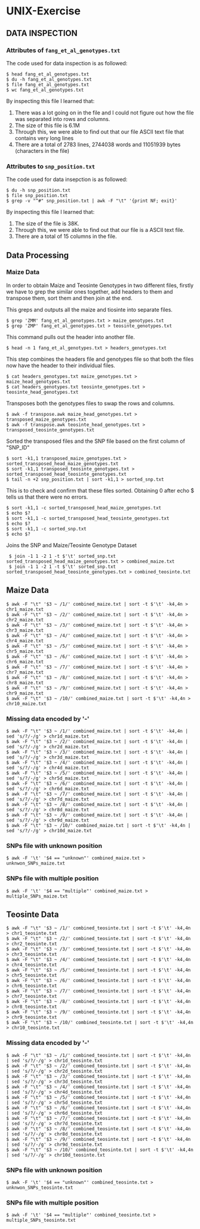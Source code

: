 # UNIX-Exercise

## DATA INSPECTION

### Attributes of `fang_et_al_genotypes.txt`

The code used for data inspection is as followed:

```
$ head fang_et_al_genotypes.txt
$ du -h fang_et_al_genotypes.txt
$ file fang_et_al_genotypes.txt
$ wc fang_et_al_genotypes.txt
```

By inspecting this file I learned that:

1. There was a lot going on in the file and I could not figure out how the file was separated into rows and columns. 
2. The size of this file is 6.1M
3. Through this, we were able to find out that our file ASCII text file that contains very long lines
4. There are a total of 2783 lines, 2744038 words and 11051939 bytes (characters in the file)

### Attributes to `snp_position.txt`

The code used for data insepction is as followed:

```
$ du -h snp_position.txt
$ file snp_position.txt 
$ grep -v "^#" snp_position.txt | awk -F "\t" '{print NF; exit}'
```

By inspecting this file I learned that:

1. The size of the file is 38K. 
2. Through this, we were able to find out that our file is a ASCII text file. 
3. There are a total of 15 columns in the file. 

## Data Processing

### Maize Data
In order to obtain Maize and Teosinte Genotypes in two different files, firstly we have to grep the similar ones together, add headers to them and transpose them, sort them and then join at the end. 

This greps and outputs all the maize and tiosinte into separate files. 
```
$ grep 'ZMM' fang_et_al_genotypes.txt > maize_genotypes.txt
$ grep 'ZMP' fang_et_al_genotypes.txt > teosinte_genotypes.txt
```

This command pulls out the header into another file. 

```
$ head -n 1 fang_et_al_genotypes.txt > headers_genotypes.txt
```

This step combines the headers file and genotypes file so that both the files now have the header to their individual files. 

```
$ cat headers_genotypes.txt maize_genotypes.txt > maize_head_genotypes.txt
$ cat headers_genotypes.txt teosinte_genotypes.txt > teosinte_head_genotypes.txt
```
 
Transposes both the genotypes files to swap the rows and columns. 
```
$ awk -f transpose.awk maize_head_genotypes.txt > transposed_maize_genotypes.txt
$ awk -f transpose.awk teosinte_head_genotypes.txt > transposed_teosinte_genotypes.txt
```

Sorted the transposed files and the SNP file based on the first column of "SNP_ID"

```
$ sort -k1,1 transposed_maize_genotypes.txt > sorted_transposed_head_maize_genotypes.txt
$ sort -k1,1 transposed_teosinte_genotypes.txt > sorted_transposed_head_teosinte_genotypes.txt
$ tail -n +2 snp_position.txt | sort -k1,1 > sorted_snp.txt
```

This is to check and confirm that these files sorted. Obtaining 0 after echo $ tells us that there were no errors. 

```
$ sort -k1,1 -c sorted_transposed_head_maize_genotypes.txt
$ echo $?
$ sort -k1,1 -c sorted_transposed_head_teosinte_genotypes.txt
$ echo $?
$ sort -k1,1 -c sorted_snp.txt
$ echo $?
```
Joins the SNP and Maize/Teosinte Genotype Dataset 
```
 $ join -1 1 -2 1 -t $'\t' sorted_snp.txt sorted_transposed_head_maize_genotypes.txt > combined_maize.txt
 $ join -1 1 -2 1 -t $'\t' sorted_snp.txt sorted_transposed_head_teosinte_genotypes.txt > combined_teosinte.txt
 ```
 
## Maize Data

```
$ awk -F "\t" '$3 ~ /1/' combined_maize.txt | sort -t $'\t' -k4,4n > chr1_maize.txt
$ awk -F "\t" '$3 ~ /2/' combined_maize.txt | sort -t $'\t' -k4,4n > chr2_maize.txt
$ awk -F "\t" '$3 ~ /3/' combined_maize.txt | sort -t $'\t' -k4,4n > chr3_maize.txt
$ awk -F "\t" '$3 ~ /4/' combined_maize.txt | sort -t $'\t' -k4,4n > chr4_maize.txt
$ awk -F "\t" '$3 ~ /5/' combined_maize.txt | sort -t $'\t' -k4,4n > chr5_maize.txt
$ awk -F "\t" '$3 ~ /6/' combined_maize.txt | sort -t $'\t' -k4,4n > chr6_maize.txt
$ awk -F "\t" '$3 ~ /7/' combined_maize.txt | sort -t $'\t' -k4,4n > chr7_maize.txt
$ awk -F "\t" '$3 ~ /8/' combined_maize.txt | sort -t $'\t' -k4,4n > chr8_maize.txt
$ awk -F "\t" '$3 ~ /9/' combined_maize.txt | sort -t $'\t' -k4,4n > chr9_maize.txt
$ awk -F "\t" '$3 ~ /10/' combined_maize.txt | sort -t $'\t' -k4,4n > chr10_maize.txt
```
### Missing data encoded by '-'

```
$ awk -F "\t" '$3 ~ /1/' combined_maize.txt | sort -t $'\t' -k4,4n | sed 's/?/-/g' > chr1d_maize.txt
$ awk -F "\t" '$3 ~ /2/' combined_maize.txt | sort -t $'\t' -k4,4n | sed 's/?/-/g' > chr2d_maize.txt
$ awk -F "\t" '$3 ~ /3/' combined_maize.txt | sort -t $'\t' -k4,4n | sed 's/?/-/g' > chr3d_maize.txt
$ awk -F "\t" '$3 ~ /4/' combined_maize.txt | sort -t $'\t' -k4,4n | sed 's/?/-/g' > chr4d_maize.txt
$ awk -F "\t" '$3 ~ /5/' combined_maize.txt | sort -t $'\t' -k4,4n | sed 's/?/-/g' > chr5d_maize.txt
$ awk -F "\t" '$3 ~ /6/' combined_maize.txt | sort -t $'\t' -k4,4n | sed 's/?/-/g' > chr6d_maize.txt
$ awk -F "\t" '$3 ~ /7/' combined_maize.txt | sort -t $'\t' -k4,4n | sed 's/?/-/g' > chr7d_maize.txt
$ awk -F "\t" '$3 ~ /8/' combined_maize.txt | sort -t $'\t' -k4,4n | sed 's/?/-/g' > chr8d_maize.txt
$ awk -F "\t" '$3 ~ /9/' combined_maize.txt | sort -t $'\t' -k4,4n | sed 's/?/-/g' > chr9d_maize.txt
$ awk -F "\t" '$3 ~ /10/' combined_maize.txt | sort -t $'\t' -k4,4n | sed 's/?/-/g' > chr10d_maize.txt
```
### SNPs file with unknown position

```
$ awk -F '\t' '$4 == "unknown"' combined_maize.txt > unknwon_SNPs_maize.txt

```
### SNPs file with multiple position

```
$ awk -F '\t' '$4 == "multiple"' combined_maize.txt > multiple_SNPs_maize.txt
```
## Teosinte Data

```
$ awk -F "\t" '$3 ~ /1/' combined_teosinte.txt | sort -t $'\t' -k4,4n > chr1_teosinte.txt
$ awk -F "\t" '$3 ~ /2/' combined_teosinte.txt | sort -t $'\t' -k4,4n > chr2_teosinte.txt
$ awk -F "\t" '$3 ~ /3/' combined_teosinte.txt | sort -t $'\t' -k4,4n > chr3_teosinte.txt
$ awk -F "\t" '$3 ~ /4/' combined_teosinte.txt | sort -t $'\t' -k4,4n > chr4_teosinte.txt
$ awk -F "\t" '$3 ~ /5/' combined_teosinte.txt | sort -t $'\t' -k4,4n > chr5_teosinte.txt
$ awk -F "\t" '$3 ~ /6/' combined_teosinte.txt | sort -t $'\t' -k4,4n > chr6_teosinte.txt
$ awk -F "\t" '$3 ~ /7/' combined_teosinte.txt | sort -t $'\t' -k4,4n > chr7_teosinte.txt
$ awk -F "\t" '$3 ~ /8/' combined_teosinte.txt | sort -t $'\t' -k4,4n > chr8_teosinte.txt
$ awk -F "\t" '$3 ~ /9/' combined_teosinte.txt | sort -t $'\t' -k4,4n > chr9_teosinte.txt
$ awk -F "\t" '$3 ~ /10/' combined_teosinte.txt | sort -t $'\t' -k4,4n > chr10_teosinte.txt
```
### Missing data encoded by '-'

```
$ awk -F "\t" '$3 ~ /1/' combined_teosinte.txt | sort -t $'\t' -k4,4n | sed 's/?/-/g' > chr1d_teosinte.txt
$ awk -F "\t" '$3 ~ /2/' combined_teosinte.txt | sort -t $'\t' -k4,4n | sed 's/?/-/g' > chr2d_teosinte.txt
$ awk -F "\t" '$3 ~ /3/' combined_teosinte.txt | sort -t $'\t' -k4,4n | sed 's/?/-/g' > chr3d_teosinte.txt
$ awk -F "\t" '$3 ~ /4/' combined_teosinte.txt | sort -t $'\t' -k4,4n | sed 's/?/-/g' > chr4d_teosinte.txt
$ awk -F "\t" '$3 ~ /5/' combined_teosinte.txt | sort -t $'\t' -k4,4n | sed 's/?/-/g' > chr5d_teosinte.txt
$ awk -F "\t" '$3 ~ /6/' combined_teosinte.txt | sort -t $'\t' -k4,4n | sed 's/?/-/g' > chr6d_teosinte.txt
$ awk -F "\t" '$3 ~ /7/' combined_teosinte.txt | sort -t $'\t' -k4,4n | sed 's/?/-/g' > chr7d_teosinte.txt
$ awk -F "\t" '$3 ~ /8/' combined_teosinte.txt | sort -t $'\t' -k4,4n | sed 's/?/-/g' > chr8d_teosinte.txt
$ awk -F "\t" '$3 ~ /9/' combined_teosinte.txt | sort -t $'\t' -k4,4n | sed 's/?/-/g' > chr9d_teosinte.txt
$ awk -F "\t" '$3 ~ /10/' combined_teosinte.txt | sort -t $'\t' -k4,4n | sed 's/?/-/g' > chr10d_teosinte.txt
```
### SNPs file with unknown position

```
$ awk -F '\t' '$4 == "unknown"' combined_teosinte.txt > unknwon_SNPs_teosinte.txt

```
### SNPs file with multiple position

```
$ awk -F '\t' '$4 == "multiple"' combined_teosinte.txt > multiple_SNPs_teosinte.txt
``` 
 


